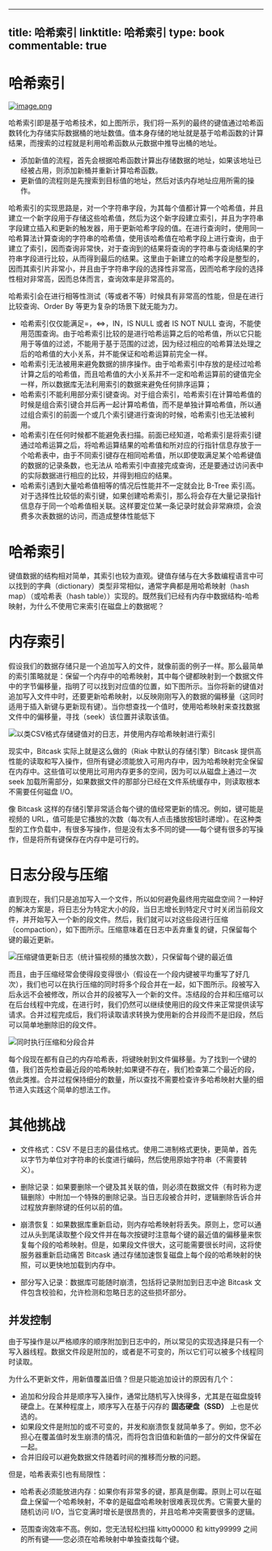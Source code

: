 
---
title: 哈希索引
linktitle: 哈希索引
type: book
commentable: true
---

# 哈希索引

[![image.png](https://i.postimg.cc/zvwK1jyc/image.png)](https://postimg.cc/H8xVwb4w)

哈希索引即是基于哈希技术，如上图所示，我们将一系列的最终的键值通过哈希函数转化为存储实际数据桶的地址数值。值本身存储的地址就是基于哈希函数的计算结果，而搜索的过程就是利用哈希函数从元数据中推导出桶的地址。

- 添加新值的流程，首先会根据哈希函数计算出存储数据的地址，如果该地址已经被占用，则添加新桶并重新计算哈希函数。
- 更新值的流程则是先搜索到目标值的地址，然后对该内存地址应用所需的操作。

哈希索引的实现思路是，对一个字符串字段，为其每个值都计算一个哈希值，并且建立一个新字段用于存储这些哈希值，然后为这个新字段建立索引，并且为字符串字段建立插入和更新的触发器，用于更新哈希字段的值。在进行查询时，使用同一哈希算法计算查询的字符串的哈希值，使用该哈希值在哈希字段上进行查询，由于建立了索引，因而查询非常快，对于查询到的结果将查询的字符串与查询结果的字符串字段进行比较，从而得到最后的结果。这里由于新建立的哈希字段是整型的，因而其索引片非常小，并且由于字符串字段的选择性非常高，因而哈希字段的选择性相对非常高，因而总体而言，查询效率是非常高的。

哈希索引会在进行相等性测试（等或者不等）时候具有非常高的性能，但是在进行比较查询、Order By 等更为复杂的场景下就无能为力。

- 哈希索引仅仅能满足=，<=>，IN，IS NULL 或者 IS NOT NULL 查询，不能使用范围查询。由于哈希索引比较的是进行哈希运算之后的哈希值，所以它只能用于等值的过滤，不能用于基于范围的过滤，因为经过相应的哈希算法处理之后的哈希值的大小关系，并不能保证和哈希运算前完全一样。
- 哈希索引无法被用来避免数据的排序操作。由于哈希索引中存放的是经过哈希计算之后的哈希值，而且哈希值的大小关系并不一定和哈希运算前的键值完全一样，所以数据库无法利用索引的数据来避免任何排序运算；
- 哈希索引不能利用部分索引键查询。对于组合索引，哈希索引在计算哈希值的时候是组合索引键合并后再一起计算哈希值，而不是单独计算哈希值，所以通过组合索引的前面一个或几个索引键进行查询的时候，哈希索引也无法被利用。
- 哈希索引在任何时候都不能避免表扫描。前面已经知道，哈希索引是将索引键通过哈希运算之后，将哈希运算结果的哈希值和所对应的行指针信息存放于一个哈希表中，由于不同索引键存在相同哈希值，所以即使取满足某个哈希键值的数据的记录条数，也无法从 哈希索引中直接完成查询，还是要通过访问表中的实际数据进行相应的比较，并得到相应的结果。
- 哈希索引遇到大量哈希值相等的情况后性能并不一定就会比 B-Tree 索引高。对于选择性比较低的索引键，如果创建哈希索引，那么将会存在大量记录指针信息存于同一个哈希值相关联。这样要定位某一条记录时就会非常麻烦，会浪费多次表数据的访问，而造成整体性能低下

# 哈希索引

键值数据的结构相对简单，其索引也较为直观。键值存储与在大多数编程语言中可以找到的字典（dictionary）类型非常相似，通常字典都是用哈希映射（hash map）（或哈希表（hash table））实现的。既然我们已经有内存中数据结构-哈希映射，为什么不使用它来索引在磁盘上的数据呢？

# 内存索引

假设我们的数据存储只是一个追加写入的文件，就像前面的例子一样。那么最简单的索引策略就是：保留一个内存中的哈希映射，其中每个键都映射到一个数据文件中的字节偏移量，指明了可以找到对应值的位置，如下图所示。当你将新的键值对追加写入文件中时，还要更新哈希映射，以反映刚刚写入的数据的偏移量（这同时适用于插入新键与更新现有键）。当你想查找一个值时，使用哈希映射来查找数据文件中的偏移量，寻找（seek）该位置并读取该值。

![以类CSV格式存储键值对的日志，并使用内存哈希映射进行索引](https://s2.ax1x.com/2020/02/05/1yCVAA.md.png)

现实中，Bitcask 实际上就是这么做的（Riak 中默认的存储引擎）Bitcask 提供高性能的读取和写入操作，但所有键必须能放入可用内存中，因为哈希映射完全保留在内存中。这些值可以使用比可用内存更多的空间，因为可以从磁盘上通过一次 seek 加载所需部分，如果数据文件的那部分已经在文件系统缓存中，则读取根本不需要任何磁盘 I/O。

像 Bitcask 这样的存储引擎非常适合每个键的值经常更新的情况。例如，键可能是视频的 URL，值可能是它播放的次数（每次有人点击播放按钮时递增）。在这种类型的工作负载中，有很多写操作，但是没有太多不同的键——每个键有很多的写操作，但是将所有键保存在内存中是可行的。

# 日志分段与压缩

直到现在，我们只是追加写入一个文件，所以如何避免最终用完磁盘空间？一种好的解决方案是，将日志分为特定大小的段，当日志增长到特定尺寸时关闭当前段文件，并开始写入一个新的段文件。然后，我们就可以对这些段进行压缩（compaction），如下图所示。压缩意味着在日志中丢弃重复的键，只保留每个键的最近更新。

![压缩键值更新日志（统计猫视频的播放次数），只保留每个键的最近值](https://s2.ax1x.com/2020/02/05/1yC1BQ.png)

而且，由于压缩经常会使得段变得很小（假设在一个段内键被平均重写了好几次），我们也可以在执行压缩的同时将多个段合并在一起，如下图所示。段被写入后永远不会被修改，所以合并的段被写入一个新的文件。冻结段的合并和压缩可以在后台线程中完成，在进行时，我们仍然可以继续使用旧的段文件来正常提供读写请求。合并过程完成后，我们将读取请求转换为使用新的合并段而不是旧段，然后可以简单地删除旧的段文件。

![同时执行压缩和分段合并](https://s2.ax1x.com/2020/02/05/1yCN90.md.png)

每个段现在都有自己的内存哈希表，将键映射到文件偏移量。为了找到一个键的值，我们首先检查最近段的哈希映射;如果键不存在，我们检查第二个最近的段，依此类推。合并过程保持细分的数量，所以查找不需要检查许多哈希映射大量的细节进入实践这个简单的想法工作。

# 其他挑战

- 文件格式：CSV 不是日志的最佳格式。使用二进制格式更快，更简单，首先以字节为单位对字符串的长度进行编码，然后使用原始字符串（不需要转义）。

- 删除记录：如果要删除一个键及其关联的值，则必须在数据文件（有时称为逻辑删除）中附加一个特殊的删除记录。当日志段被合并时，逻辑删除告诉合并过程放弃删除键的任何以前的值。

- 崩溃恢复：如果数据库重新启动，则内存哈希映射将丢失。原则上，您可以通过从头到尾读取整个段文件并在每次按键时注意每个键的最近值的偏移量来恢复每个段的哈希映射。但是，如果段文件很大，这可能需要很长时间，这将使服务器重新启动痛苦 Bitcask 通过存储加速恢复磁盘上每个段的哈希映射的快照，可以更快地加载到内存中。

- 部分写入记录：数据库可能随时崩溃，包括将记录附加到日志中途 Bitcask 文件包含校验和，允许检测和忽略日志的这些损坏部分。

## 并发控制

由于写操作是以严格顺序的顺序附加到日志中的，所以常见的实现选择是只有一个写入器线程。数据文件段是附加的，或者是不可变的，所以它们可以被多个线程同时读取。

为什么不更新文件，用新值覆盖旧值？但是只能追加设计的原因有几个：

- 追加和分段合并是顺序写入操作，通常比随机写入快得多，尤其是在磁盘旋转硬盘上。在某种程度上，顺序写入在基于闪存的 **固态硬盘（SSD）** 上也是优选的。
- 如果段文件是附加的或不可变的，并发和崩溃恢复就简单多了。例如，您不必担心在覆盖值时发生崩溃的情况，而将包含旧值和新值的一部分的文件保留在一起。
- 合并旧段可以避免数据文件随着时间的推移而分散的问题。

但是，哈希表索引也有局限性：

- 哈希表必须能放进内存：如果你有非常多的键，那真是倒霉。原则上可以在磁盘上保留一个哈希映射，不幸的是磁盘哈希映射很难表现优秀。它需要大量的随机访问 I/O，当它变满时增长是很昂贵的，并且哈希冲突需要很多的逻辑。

- 范围查询效率不高。例如，您无法轻松扫描 kitty00000 和 kitty99999 之间的所有键——您必须在哈希映射中单独查找每个键。

    